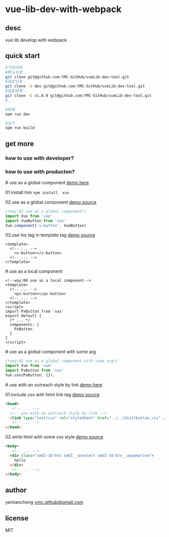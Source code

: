# vue-lib-dev-with-webpack

## desc

vue lib develop with webpack

## quick start

```sh
#下拉代码
#默认分支：
git clone git@github.com:YMC-GitHub/vueLib-dev-tool.git
#指定分支：
git clone -b dev git@github.com:YMC-GitHub/vueLib-dev-tool.git
#指定标签：
git clone -b v1.0.0 git@github.com:YMC-GitHub/vueLib-dev-tool.git
#...

#研发
npm run dev

#生产
npm run build
```

## get more

### how to use with developer?

### how to use with producton?

\# use as a global component [demo here](./demo/dist/index.html)

01.install him `npm install  xxx`

02.use as a global component [demo source](./demo/src/main.js#L1-#L3)

```js
/*way:02 use as a global component*/
import Vue from 'vue'
import VueButton from 'xxx'
Vue.component('v-button', VueButton)
```

03.use his tag in template tag [demo source](./demo/src/app.vue#L5-#L9)

```vue
<template>
  <!-- ... -->
    <v-button></v-button>
  <!-- ... -->
</template>
```


\# use as a local component
```vue
<!--way:00 use as a local component-->
<template>
  <!-- ... -->
    <px-button></px-button>
  <!-- ... -->
</template>
<script>
import PxButton from 'xxx'
export default {
  /* ... */
  components: {
    PxButton
  }
}
</script>
```

\# use as a global component with some arg


```js
/*way:02 use as a global component with some arg*/
import Vue from 'vue'
import PxButton from 'xxx'
Vue.use(PxButton, {});
```

\# use with an outreach style by link [demo here](./demo/dist/index.html)

01.include css with html link tag [demo source](./demo/dist/index02.html#L8-#L8)

```html
<head>
   <!-- ... -->
  <!-- use with an outreach style by link -->
  <link type="text/css" rel="styleSheet" href="../../dist/button.css" />
   <!-- ... -->
</head>
```

02.wirte html with some css style  [demo source](./demo/dist/index02.html#L12-#L14)

```html
<body>
   <!-- ... -->
  <div class="smUI-3d-btn smUI__unselect smUI-3d-btn__aquamarine">
    hello
  </div>
   <!-- ... -->
</body>
```

## author

yemiancheng <ymc.github@gmail.com>

## license

MIT